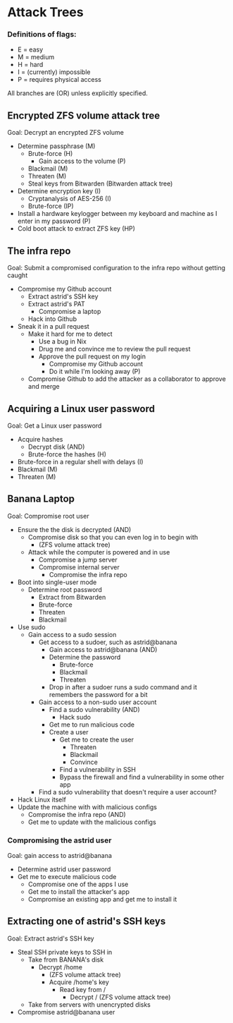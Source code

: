 # Attack Trees

### Definitions of flags:

- E = easy
- M = medium
- H = hard
- I = (currently) impossible
- P = requires physical access

All branches are (OR) unless explicitly specified.

## Encrypted ZFS volume attack tree

Goal: Decrypt an encrypted ZFS volume
  - Determine passphrase (M)
    - Brute-force (H)
      - Gain access to the volume (P)
    - Blackmail (M)
    - Threaten (M)
    - Steal keys from Bitwarden (Bitwarden attack tree)
  - Determine encryption key (I)
    - Cryptanalysis of AES-256 (I)
    - Brute-force (IP)
  - Install a hardware keylogger between my keyboard and machine as I enter in my password (P)
  - Cold boot attack to extract ZFS key (HP)

## The infra repo

Goal: Submit a compromised configuration to the infra repo without getting caught
  - Compromise my Github account
    - Extract astrid's SSH key
    - Extract astrid's PAT
      - Compromise a laptop
    - Hack into Github
  - Sneak it in a pull request
    - Make it hard for me to detect
      - Use a bug in Nix
      - Drug me and convince me to review the pull request
      - Approve the pull request on my login
        - Compromise my Github account
        - Do it while I'm looking away (P)
    - Compromise Github to add the attacker as a collaborator to approve and merge

## Acquiring a Linux user password

Goal: Get a Linux user password
  - Acquire hashes
    - Decrypt disk (AND)
    - Brute-force the hashes (H)
  - Brute-force in a regular shell with delays (I)
  - Blackmail (M)
  - Threaten (M)

## Banana Laptop

Goal: Compromise root user
  - Ensure the the disk is decrypted (AND)
    - Compromise disk so that you can even log in to begin with
      - (ZFS volume attack tree)
    - Attack while the computer is powered and in use
      - Compromise a jump server
      - Compromise internal server
        - Compromise the infra repo
  - Boot into single-user mode
    - Determine root password
      - Extract from Bitwarden
      - Brute-force
      - Threaten
      - Blackmail
  - Use sudo
    - Gain access to a sudo session
      - Get access to a sudoer, such as astrid@banana
        - Gain access to astrid@banana (AND)
        - Determine the password
          - Brute-force
          - Blackmail
          - Threaten
        - Drop in after a sudoer runs a sudo command and it remembers the password for a bit
      - Gain access to a non-sudo user account
        - Find a sudo vulnerability (AND)
          - Hack sudo
        - Get me to run malicious code
        - Create a user
          - Get me to create the user
            - Threaten
            - Blackmail
            - Convince
          - Find a vulnerability in SSH
          - Bypass the firewall and find a vulnerability in some other app
      - Find a sudo vulnerability that doesn't require a user account?
  - Hack Linux itself
  - Update the machine with with malicious configs
    - Compromise the infra repo (AND)
    - Get me to update with the malicious configs

### Compromising the astrid user

Goal: gain access to astrid@banana
  - Determine astrid user password
  - Get me to execute malicious code
    - Compromise one of the apps I use
    - Get me to install the attacker's app
    - Compromise an existing app and get me to install it

## Extracting one of astrid's SSH keys

Goal: Extract astrid's SSH key
  - Steal SSH private keys to SSH in
    - Take from BANANA's disk
      - Decrypt /home
        - (ZFS volume attack tree)
        - Acquire /home's key
          - Read key from /
            - Decrypt / (ZFS volume attack tree)
    - Take from servers with unencrypted disks
  - Compromise astrid@banana user